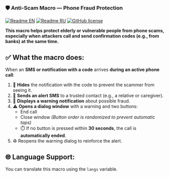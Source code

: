 ### 🛡️ Anti-Scam Macro — Phone Fraud Protection

[![Readme EN](https://img.shields.io/badge/README-EN-blue.svg)](./README.md)
[![Readme RU](https://img.shields.io/badge/README-RU-blue.svg)](./README_RU.md)
[![GitHub license](https://img.shields.io/badge/license-MIT-458a7b.svg)](../LICENSE)

**This macro helps protect elderly or vulnerable people from phone scams, especially when attackers call and send confirmation codes (e.g., from banks) at the same time.**

## ✅ What the macro does:
When an **SMS or notification with a code** arrives **during an active phone call**:

1. 📴 **Hides** the notification with the code to prevent the scammer from seeing it. 
2. 📩 **Sends an alert SMS** to a trusted contact (e.g., a relative or caregiver). 
3. 🚨 **Displays a warning notification** about possible fraud. 
4. ⚠️ **Opens a dialog window** with a warning and two buttons:
   - End call 
   - Close window *(Button order is randomized to prevent automatic taps)*
   - ⏱️ If no button is pressed within **30 seconds**, the call is **automatically ended**.
5. ♻️ Reopens the warning dialog to reinforce the alert.

## 🌐 Language Support:
You can translate this macro using the `langs` variable.

